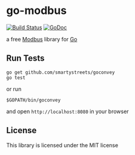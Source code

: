 # go-modbus

[![Build Status](https://travis-ci.org/flosse/go-modbus.svg?branch=master)](https://travis-ci.org/flosse/go-modbus)
[![GoDoc](https://godoc.org/github.com/flosse/go-modbus?status.svg)](https://godoc.org/github.com/flosse/go-modbus)

a free [Modbus](http://en.wikipedia.org/wiki/Modbus) library
for [Go](http://golang.org/)

## Run Tests

    go get github.com/smartystreets/goconvey
    go test

or run

    $GOPATH/bin/goconvey

and open `http://localhost:8080` in your browser

## License

This library is licensed under the MIT license
